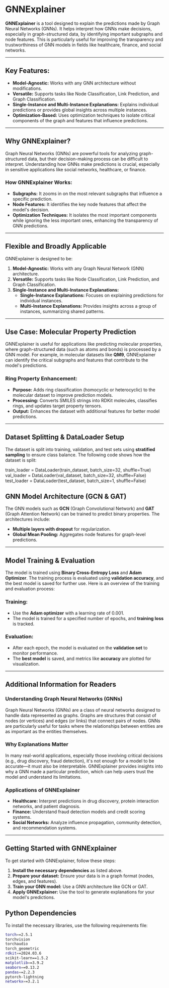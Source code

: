 # GNNExplainer

**GNNExplainer** is a tool designed to explain the predictions made by Graph Neural Networks (GNNs). It helps interpret how GNNs make decisions, especially in graph-structured data, by identifying important subgraphs and node features. This is particularly useful for improving the transparency and trustworthiness of GNN models in fields like healthcare, finance, and social networks.

---

## Key Features:
- **Model-Agnostic:** Works with any GNN architecture without modifications.
- **Versatile:** Supports tasks like Node Classification, Link Prediction, and Graph Classification.
- **Single-Instance and Multi-Instance Explanations:** Explains individual predictions or provides global insights across multiple instances.
- **Optimization-Based:** Uses optimization techniques to isolate critical components of the graph and features that influence predictions.

---

## Why GNNExplainer?
Graph Neural Networks (GNNs) are powerful tools for analyzing graph-structured data, but their decision-making process can be difficult to interpret. Understanding how GNNs make predictions is crucial, especially in sensitive applications like social networks, healthcare, or finance.

### How GNNExplainer Works:
- **Subgraphs:** It zooms in on the most relevant subgraphs that influence a specific prediction.
- **Node Features:** It identifies the key node features that affect the model's decision.
- **Optimization Techniques:** It isolates the most important components while ignoring the less important ones, enhancing the transparency of GNN predictions.

---

## Flexible and Broadly Applicable
GNNExplainer is designed to be:
1. **Model-Agnostic:** Works with any Graph Neural Network (GNN) architecture.
2. **Versatile:** Supports tasks like Node Classification, Link Prediction, and Graph Classification.
3. **Single-Instance and Multi-Instance Explanations:**
   - **Single-Instance Explanations:** Focuses on explaining predictions for individual instances.
   - **Multi-Instance Explanations:** Provides insights across a group of instances, summarizing shared patterns.

---
## Use Case: Molecular Property Prediction

GNNExplainer is useful for applications like predicting molecular properties, where graph-structured data (such as atoms and bonds) is processed by a GNN model. For example, in molecular datasets like **QM9**, GNNExplainer can identify the critical subgraphs and features that contribute to the model's predictions.

### Ring Property Enhancement:
- **Purpose:** Adds ring classification (homocyclic or heterocyclic) to the molecular dataset to improve prediction models.
- **Processing:** Converts SMILES strings into RDKit molecules, classifies rings, and updates target property tensors.
- **Output:** Enhances the dataset with additional features for better model predictions.

---

## Dataset Splitting & DataLoader Setup
The dataset is split into training, validation, and test sets using **stratified sampling** to ensure class balance. The following code shows how the dataset is split:

train_loader = DataLoader(train_dataset, batch_size=32, shuffle=True)
val_loader = DataLoader(val_dataset, batch_size=32, shuffle=False)
test_loader = DataLoader(test_dataset, batch_size=1, shuffle=False)

## GNN Model Architecture (GCN & GAT)
The GNN models such as **GCN** (Graph Convolutional Network) and **GAT** (Graph Attention Network) can be trained to predict binary properties. The architectures include:

- **Multiple layers with dropout** for regularization.
- **Global Mean Pooling:** Aggregates node features for graph-level predictions.

---

## Model Training & Evaluation
The model is trained using **Binary Cross-Entropy Loss** and **Adam Optimizer**. The training process is evaluated using **validation accuracy**, and the best model is saved for further use. Here is an overview of the training and evaluation process:

### Training:
- Use the **Adam optimizer** with a learning rate of 0.001.
- The model is trained for a specified number of epochs, and **training loss** is tracked.

### Evaluation:
- After each epoch, the model is evaluated on the **validation set** to monitor performance.
- The **best model** is saved, and metrics like **accuracy** are plotted for visualization.

---

## Additional Information for Readers

### Understanding Graph Neural Networks (GNNs)
Graph Neural Networks (GNNs) are a class of neural networks designed to handle data represented as graphs. Graphs are structures that consist of nodes (or vertices) and edges (or links) that connect pairs of nodes. GNNs are particularly useful for tasks where the relationships between entities are as important as the entities themselves.

### Why Explanations Matter
In many real-world applications, especially those involving critical decisions (e.g., drug discovery, fraud detection), it's not enough for a model to be accurate—it must also be interpretable. GNNExplainer provides insights into why a GNN made a particular prediction, which can help users trust the model and understand its limitations.

### Applications of GNNExplainer
- **Healthcare:** Interpret predictions in drug discovery, protein interaction networks, and patient diagnosis.
- **Finance:** Understand fraud detection models and credit scoring systems.
- **Social Networks:** Analyze influence propagation, community detection, and recommendation systems.

---

## Getting Started with GNNExplainer
To get started with GNNExplainer, follow these steps:

1. **Install the necessary dependencies** as listed above.
2. **Prepare your dataset:** Ensure your data is in a graph format (nodes, edges, and features).
3. **Train your GNN model:** Use a GNN architecture like GCN or GAT.
4. **Apply GNNExplainer:** Use the tool to generate explanations for your model's predictions.

## Python Dependencies
To install the necessary libraries, use the following requirements file:

```bash
torch==2.5.1
torchvision
torchaudio
torch_geometric
rdkit==2024.03.6
scikit-learn==1.5.2
matplotlib==3.9.2
seaborn==0.13.2
pandas==2.2.3
pytorch-lightning
networkx==3.2.1

